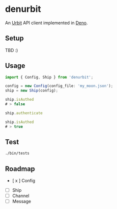 # denurbit

An [Urbit](https://urbit.org/) API client implemented in [Deno](https://deno.land/).

## Setup

TBD :)

## Usage

```ts
import { Config, Ship } from 'denurbit';

config = new Config(config_file: 'my_moon.json');
ship = new Ship(config);

ship.isAuthed
# > false

ship.authenticate

ship.isAuthed
# > true
```

## Test

```sh
./bin/tests
```

## Roadmap

- [ x ] Config
- [ ] Ship
- [ ] Channel
- [ ] Message
